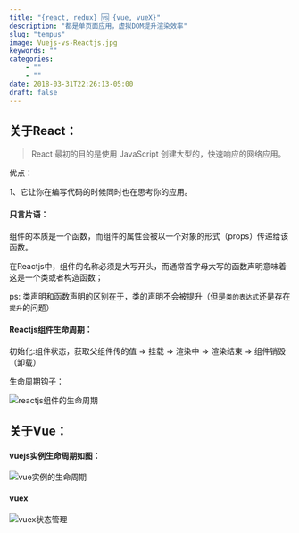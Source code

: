 ```yaml
---
title: "{react, redux} 🆚 {vue, vueX}"
description: "都是单页面应用，虚拟DOM提升渲染效率"
slug: "tempus"
image: Vuejs-vs-Reactjs.jpg
keywords: ""
categories: 
    - ""
    - ""
date: 2018-03-31T22:26:13-05:00
draft: false
---
```



## 关于React：

> React 最初的目的是使用 JavaScript 创建大型的，快速响应的网络应用。

优点：

1、它让你在编写代码的时候同时也在思考你的应用。

#### 只言片语：

组件的本质是一个函数，而组件的属性会被以一个对象的形式（props）传递给该函数。

在Reactjs中，组件的名称必须是大写开头，而通常首字母大写的函数声明意味着这是一个类或者构造函数；

ps: 类声明和函数声明的区别在于，类的声明不会被提升（但是`类的表达式`还是存在`提升`的问题）

#### Reactjs组件生命周期：

初始化:组件状态，获取父组件传的值 => 挂载  => 渲染中 => 渲染结束 => 组件销毁（卸载）

生命周期钩子：

![reactjs组件的生命周期](/img/reactjs-lifecycle.png)


## 关于Vue：

#### vuejs实例生命周期如图：

![vue实例的生命周期](/img/lifecycle.png)

#### vuex
![vuex状态管理](/img/vuex.png)
